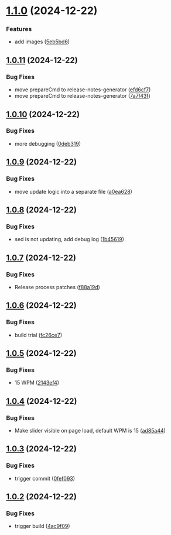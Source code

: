 # [1.1.0](https://github.com/ikatkov/morse-code/compare/v1.0.11...v1.1.0) (2024-12-22)


### Features

* add images ([5eb5bd6](https://github.com/ikatkov/morse-code/commit/5eb5bd6b5d365993f19e9786535e59e032dd86e3))

## [1.0.11](https://github.com/ikatkov/morse-code/compare/v1.0.10...v1.0.11) (2024-12-22)


### Bug Fixes

* move prepareCmd to release-notes-generator ([efd6cf7](https://github.com/ikatkov/morse-code/commit/efd6cf7004f2462da68fc351a443b0f43626c66a))
* move prepareCmd to release-notes-generator ([7a7f43f](https://github.com/ikatkov/morse-code/commit/7a7f43f517522cc9e3d6bdb509c3590671b5864f))

## [1.0.10](https://github.com/ikatkov/morse-code/compare/v1.0.9...v1.0.10) (2024-12-22)


### Bug Fixes

* more debugging ([0deb319](https://github.com/ikatkov/morse-code/commit/0deb319c8892f1596bcc01b0974b022a2c329024))

## [1.0.9](https://github.com/ikatkov/morse-code/compare/v1.0.8...v1.0.9) (2024-12-22)


### Bug Fixes

* move update logic into a separate file ([a0ea628](https://github.com/ikatkov/morse-code/commit/a0ea628f4931c6ba5b985b252dd873a0c1e85290))

## [1.0.8](https://github.com/ikatkov/morse-code/compare/v1.0.7...v1.0.8) (2024-12-22)


### Bug Fixes

* sed is not updating, add debug log ([1b45619](https://github.com/ikatkov/morse-code/commit/1b45619d00287c37a7b92fa34ac77c057bc74bf6))

## [1.0.7](https://github.com/ikatkov/morse-code/compare/v1.0.6...v1.0.7) (2024-12-22)


### Bug Fixes

* Release process patches ([f88a19d](https://github.com/ikatkov/morse-code/commit/f88a19d6a55c67dea07d50edb6966cf421ab8684))

## [1.0.6](https://github.com/ikatkov/morse-code/compare/v1.0.5...v1.0.6) (2024-12-22)


### Bug Fixes

* build trial ([fc26ce7](https://github.com/ikatkov/morse-code/commit/fc26ce7b1c5fe6251080c63f61cd363a86e0b11a))

## [1.0.5](https://github.com/ikatkov/morse-code/compare/v1.0.4...v1.0.5) (2024-12-22)


### Bug Fixes

* <span id="wpmValue">15 WPM</span> ([2143ef4](https://github.com/ikatkov/morse-code/commit/2143ef48ea02e3fabdd543ac427af83773d95604))

## [1.0.4](https://github.com/ikatkov/morse-code/compare/v1.0.3...v1.0.4) (2024-12-22)


### Bug Fixes

* Make slider visible on page load, default WPM is 15 ([ad85a44](https://github.com/ikatkov/morse-code/commit/ad85a44f50ee222ae2ffcb4cec07b19074066099))

## [1.0.3](https://github.com/ikatkov/morse-code/compare/v1.0.2...v1.0.3) (2024-12-22)


### Bug Fixes

* trigger commit ([0fef093](https://github.com/ikatkov/morse-code/commit/0fef093d9e6422c2e9b8c81cba142f3e6a85081b))

## [1.0.2](https://github.com/ikatkov/morse-code/compare/v1.0.1...v1.0.2) (2024-12-22)


### Bug Fixes

* trigger build ([4ac9f09](https://github.com/ikatkov/morse-code/commit/4ac9f092ea8405d308b3e6aaab8c691241581d93))

